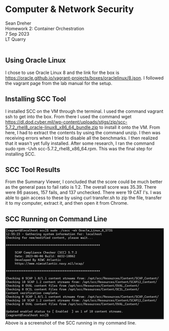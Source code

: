 # **Computer & Network Security**
Sean Dreher  <br />
Homework 2: Container Orchestration  <br />
7 Sep 2023  <br />
LT Quarry <br />
<br />
## **Using Oracle Linux**
I chose to use Oracle Linux 8 and the link for the box is https://oracle.github.io/vagrant-projects/boxes/oraclelinux/8.json. I followed the vagrant page from the lab manual for the setup. <br />

## **Installing SCC Tool**
I  installed SCC on the VM through the terminal. I used the command vagrant ssh to get into the box. From there I used the command wget https://dl.dod.cyber.mil/wp-content/uploads/stigs/zip/scc-5.7.2_rhel8_oracle-linux8_x86_64_bundle.zip to install it onto the VM. From here, I had to extract the contents by using the command unzip. I then was receiving errors when I tried to disable all the benchmarks. I then realized that it wasn't yet fully installed. After some research, I ran the command sudo rpm -Uvh scc-5.7.2_rhel8_x86_64.rpm. This was the final step for installing SCC. <br />

## **SCC Tool Results**
From the Summary Viewer, I concluded that the score could be much better as the general pass to fail ratio is 1:2. The overall score was 35.39. There were 86 passes, 157 fails, and 137 unchecked. There were 19 CAT I's. I was able to gain access to these by using curl transfer.sh to zip the file, transfer it to my computer, extract it, and then open it from Chrome.
## **SCC Running on Command Line**
![sccrun](https://github.com/seandreher/CNS-Lab/blob/main/Homework3/sccrunning.png)
<br />
Above is a screenshot of the SCC running in my command line.
